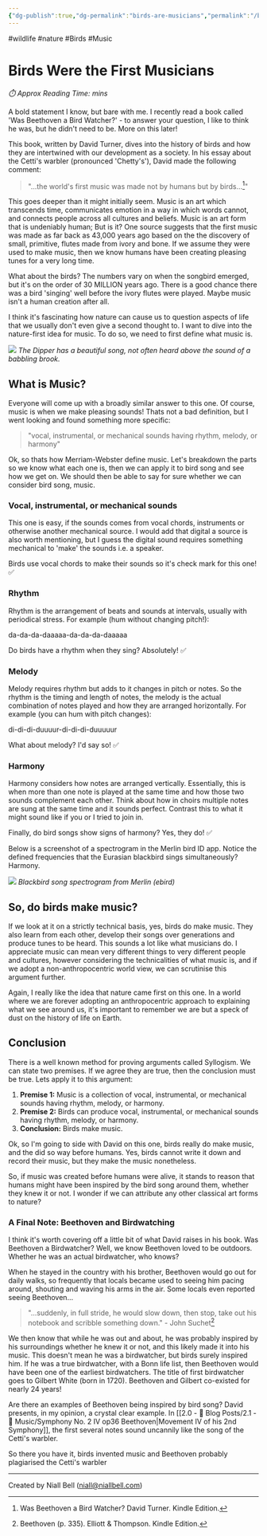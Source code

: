 ```yaml
---
{"dg-publish":true,"dg-permalink":"birds-are-musicians","permalink":"/birds-are-musicians/","title":"Birds Were the First Musicians","tags":["Birds","Music"],"noteIcon":null,"created":"2024-04-29T12:49:03.000+01:00","updated":"2024-05-05T00:39:53.000+01:00"}
---
```


#wildlife #nature #Birds #Music   
# Birds Were the First Musicians
<p id="reading-time" style="font-style: italic;">⏱️ Approx Reading Time:  <span id="inserted-text"></span> mins</p>

A bold statement I know, but bare with me. I recently read a book called 'Was Beethoven a Bird Watcher?' - to answer your question, I like to think he was, but he didn't need to be. More on this later!

This book, written by David Turner, dives into the history of birds and how they are intertwined with our development as a society. In his essay about the Cetti's warbler (pronounced 'Chetty's'), David made the following comment:

>"...the world's first music was made not by humans but by birds...[^1]"

This goes deeper than it might initially seem. Music is an art which transcends time, communicates emotion in a way in which words cannot, and connects people across all cultures and beliefs. Music is an art form that is undeniably human; But is it? One source suggests that the first music was made as far back as 43,000 years ago based on the the discovery of small, primitive, flutes made from ivory and bone. If we assume they were used to make music, then we know humans have been creating pleasing tunes for a very long time.


What about the birds? The numbers vary on when the songbird emerged, but it's on the order of 30 MILLION years ago. There is a good chance there was a bird 'singing' well before the ivory flutes were played. Maybe music isn't a human creation after all. 

I think it's fascinating how nature can cause us to question aspects of life that we usually don't even give a second thought to. I want to dive into the nature-first idea for music. To do so, we need to first define what music is.

![](https://i.imgur.com/rLYIZA3.jpeg)
*The Dipper has a beautiful song, not often heard above the sound of a babbling brook.*

## What is Music?

Everyone will come up with a broadly similar answer to this one. Of course, music is when we make pleasing sounds! Thats not a bad definition, but I went looking and found something more specific:

> "vocal, instrumental, or mechanical sounds having rhythm, melody, or harmony"

Ok, so thats how Merriam-Webster define music. Let's breakdown the parts so we know what each one is, then we can apply it to bird song and see how we get on. We should then be able to say for sure whether we can consider bird song, music.

### Vocal, instrumental, or mechanical sounds

This one is easy, if the sounds comes from vocal chords, instruments or otherwise another mechanical source. I would add that digital a source is also worth mentioning, but I guess the digital sound requires something mechanical to 'make' the sounds i.e. a speaker.

Birds use vocal chords to make their sounds so it's check mark for this one! ✅

### Rhythm

Rhythm is the arrangement of beats and sounds at intervals, usually with periodical stress. For example (hum without changing pitch!):

da-da-da-daaaaa-da-da-da-daaaaa

Do birds have a rhythm when they sing? Absolutely! ✅

### Melody

Melody requires rhythm but adds to it changes in pitch or notes. So the rhythm is the timing and length of notes, the melody is the actual combination of notes played and how they are arranged horizontally. For example (you can hum with pitch changes):

di-di-di-duuuur-di-di-di-duuuuur

What about melody? I'd say so! ✅

### Harmony

Harmony considers how notes are arranged vertically. Essentially, this is when more than one note is played at the same time and how those two sounds complement each other. Think about how in choirs multiple notes are sung at the same time and it sounds perfect. Contrast this to what it might sound like if you or I tried to join in.

Finally, do bird songs show signs of harmony? Yes, they do! ✅ 

Below is a screenshot of a spectrogram in the Merlin bird ID app. Notice the defined frequencies that the Eurasian blackbird sings simultaneously? Harmony.

![](https://i.imgur.com/0Pgi4kI.jpeg)
*Blackbird song spectrogram from Merlin (ebird)*

## So, do birds make music?

If we look at it on a strictly technical basis, yes, birds do make music. They also learn from each other, develop their songs over generations and produce tunes to be heard. This sounds a lot like what musicians do. I appreciate music can mean very different things to very different people and cultures, however considering the technicalities of what music is, and if we adopt a non-anthropocentric world view, we can scrutinise this argument further. 

Again, I really like the idea that nature came first on this one. In a world where we are forever adopting an anthropocentric approach to explaining what we see around us, it's important to remember we are but a speck of dust on the history of life on Earth.

## Conclusion

There is a well known method for proving arguments called Syllogism. We can state two premises. If we agree they are true, then the conclusion must be true. Lets apply it to this argument:

1. **Premise 1:** Music is a collection of vocal, instrumental, or mechanical sounds having rhythm, melody, or harmony.
2. **Premise 2:** Birds can produce vocal, instrumental, or mechanical sounds having rhythm, melody, or harmony.
3. **Conclusion:** Birds make music. 

Ok, so I'm going to side with David on this one, birds really do make music, and the did so way before humans. Yes, birds cannot write it down and record their music, but they make the music nonetheless. 

So, if music was created before humans were alive, it stands to reason that humans might have been inspired by the bird song around them, whether they knew it or not. I wonder if we can attribute any other classical art forms to nature?

### A Final Note: Beethoven and Birdwatching

I think it's worth covering off a little bit of what David raises in his book. Was Beethoven a Birdwatcher? Well, we know Beethoven loved to be outdoors. Whether he was an actual birdwatcher, who knows? 

When he stayed in the country with his brother, Beethoven would go out for daily walks, so frequently that locals became used to seeing him pacing around, shouting and waving his arms in the air. Some locals even reported seeing Beethoven...

> "...suddenly, in full stride, he would slow down, then stop, take out his notebook and scribble something down." - John Suchet[^2]

We then know that while he was out and about, he was probably inspired by his surroundings whether he knew it or not, and this likely made it into his music. This doesn't mean he was a birdwatcher, but birds surely inspired him. If he was a true birdwatcher, with a Bonn life list, then Beethoven would have been one of the earliest birdwatchers. The title of first birdwatcher goes to Gilbert White (born in 1720). Beethoven and Gilbert co-existed for nearly 24 years!

Are there an examples of Beethoven being inspired by bird song? David presents, in my opinion, a crystal clear example. In [[2.0 - 📝 Blog Posts/2.1 - 🎼 Music/Symphony No. 2 IV op36 Beethoven\|Movement IV of his 2nd Symphony]], the first several notes sound uncannily like the song of the Cetti's warbler.

So there you have it, birds invented music and Beethoven probably plagiarised the Cetti's warbler

[^1]: Was Beethoven a Bird Watcher? David Turner. Kindle Edition.
[^2]: Beethoven (p. 335). Elliott & Thompson. Kindle Edition.
---
Created by Niall Bell (niall@niallbell.com)